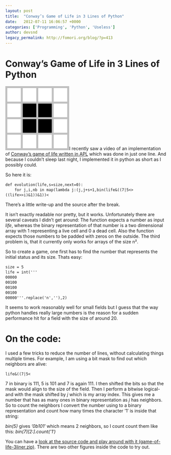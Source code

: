 ```yaml
---
layout: post
title:  "Conway’s Game of Life in 3 Lines of Python"
date:   2012-07-11 16:06:57 +0000
categories: ['Programming', 'Python', 'Useless']
author: devsnd
legacy_permalink: http://fomori.org/blog/?p=413
---
```



Conway’s Game of Life in 3 Lines of Python
==========================================

[![](/assets/images/200px-Game_of_life_block_with_border.svg_.png "200px-Game_of_life_block_with_border.svg")](/assets/images/200px-Game_of_life_block_with_border.svg_.png)I recently saw a video of an implementation of [Conway’s game of life written in APL](http://www.youtube.com/watch?v=a9xAKttWgP4) which was done in just one line. And because I couldn’t sleep last night, I implemented it in python as short as I possibly could.

So here it is:

```
def evolution(life,s=size,next=0):
    for j,i,nb in map(lambda j:(j,j+s+1,bin(life&((7|5<>((life>>i)&1))&1))<
```

There’s a little write-up and the source after the break.

It isn’t exactly readable nor pretty, but it works. Unfortunately there are several caveats I didn’t get around: The function expects a number as input *life*, whereas the binary representation of that number is a two dimensional array with 1 representing a live cell and 0 a dead cell. Also the function expects those numbers to be padded with zeros on the outside. The third problem is, that it currently only works for arrays of the size n².

So to create a game, one first has to find the number that represents the initial status and its size. Thats easy:

```
size = 5
life = int('''
00000
00100
00100
00100
00000'''.replace('n',''),2)
```

It seems to work reasonably well for small fields but I guess that the way python handles really large numbers is the reason for a sudden performance hit for a field with the size of around 20.

On the code:
============

I used a few tricks to reduce the number of lines, without calculating things multiple times. For example, I am using a bit mask to find out which neighbors are alive:

```
life&((7|5<
```

7 in binary is 111, 5 is 101 and 7 is again 111. I then shifted the bits so that the mask would align to the size of the field. Then I perform a bitwise logical-and with the mask shifted by *j* which is my array index. This gives me a number that has as many ones in binary representation as *j* has neighbors. So to count the neighbors I convert the number using to a binary representation and count how many times the character ’1′ is inside that string:  

*bin(5)* gives *’0b101′* which means 2 neighbors, so I count count them like this: *bin(7)[2:].count(’1′)*

You can have a [look at the source code and play around with it (game-of-life-3liner.zip)](http://fomori.org/blog/wp-content/uploads/2012/07/game-of-life-3liner.zip). There are two other figures inside the code to try out.

  

	